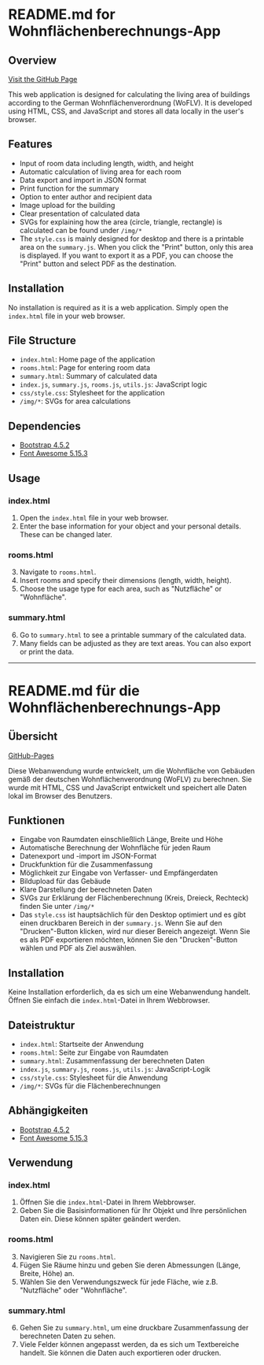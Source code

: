 # README.md for Wohnflächenberechnungs-App

## Overview

[Visit the GitHub Page](https://weisser-dev.github.io/wohnflaechenberechnung/)

This web application is designed for calculating the living area of buildings according to the German Wohnflächenverordnung (WoFLV). It is developed using HTML, CSS, and JavaScript and stores all data locally in the user's browser.

## Features

- Input of room data including length, width, and height
- Automatic calculation of living area for each room
- Data export and import in JSON format
- Print function for the summary
- Option to enter author and recipient data
- Image upload for the building
- Clear presentation of calculated data
- SVGs for explaining how the area (circle, triangle, rectangle) is calculated can be found under `/img/*`
- The `style.css` is mainly designed for desktop and there is a printable area on the `summary.js`. When you click the "Print" button, only this area is displayed. If you want to export it as a PDF, you can choose the "Print" button and select PDF as the destination.

## Installation

No installation is required as it is a web application. Simply open the `index.html` file in your web browser.

## File Structure

- `index.html`: Home page of the application
- `rooms.html`: Page for entering room data
- `summary.html`: Summary of calculated data
- `index.js`, `summary.js`, `rooms.js`, `utils.js`: JavaScript logic
- `css/style.css`: Stylesheet for the application
- `/img/*`: SVGs for area calculations

## Dependencies

- [Bootstrap 4.5.2](https://getbootstrap.com/)
- [Font Awesome 5.15.3](https://fontawesome.com/)

## Usage

### index.html
1. Open the `index.html` file in your web browser.
2. Enter the base information for your object and your personal details. These can be changed later.

### rooms.html
3. Navigate to `rooms.html`.
4. Insert rooms and specify their dimensions (length, width, height).
5. Choose the usage type for each area, such as "Nutzfläche" or "Wohnfläche".

### summary.html
6. Go to `summary.html` to see a printable summary of the calculated data.
7. Many fields can be adjusted as they are text areas. You can also export or print the data.

---

# README.md für die Wohnflächenberechnungs-App

## Übersicht

[GitHub-Pages](https://weisser-dev.github.io/wohnflaechenberechnung/)

Diese Webanwendung wurde entwickelt, um die Wohnfläche von Gebäuden gemäß der deutschen Wohnflächenverordnung (WoFLV) zu berechnen. Sie wurde mit HTML, CSS und JavaScript entwickelt und speichert alle Daten lokal im Browser des Benutzers.

## Funktionen

- Eingabe von Raumdaten einschließlich Länge, Breite und Höhe
- Automatische Berechnung der Wohnfläche für jeden Raum
- Datenexport und -import im JSON-Format
- Druckfunktion für die Zusammenfassung
- Möglichkeit zur Eingabe von Verfasser- und Empfängerdaten
- Bildupload für das Gebäude
- Klare Darstellung der berechneten Daten
- SVGs zur Erklärung der Flächenberechnung (Kreis, Dreieck, Rechteck) finden Sie unter `/img/*`
- Das `style.css` ist hauptsächlich für den Desktop optimiert und es gibt einen druckbaren Bereich in der `summary.js`. Wenn Sie auf den "Drucken"-Button klicken, wird nur dieser Bereich angezeigt. Wenn Sie es als PDF exportieren möchten, können Sie den "Drucken"-Button wählen und PDF als Ziel auswählen.

## Installation

Keine Installation erforderlich, da es sich um eine Webanwendung handelt. Öffnen Sie einfach die `index.html`-Datei in Ihrem Webbrowser.

## Dateistruktur

- `index.html`: Startseite der Anwendung
- `rooms.html`: Seite zur Eingabe von Raumdaten
- `summary.html`: Zusammenfassung der berechneten Daten
- `index.js`, `summary.js`, `rooms.js`, `utils.js`: JavaScript-Logik
- `css/style.css`: Stylesheet für die Anwendung
- `/img/*`: SVGs für die Flächenberechnungen

## Abhängigkeiten

- [Bootstrap 4.5.2](https://getbootstrap.com/)
- [Font Awesome 5.15.3](https://fontawesome.com/)

## Verwendung

### index.html
1. Öffnen Sie die `index.html`-Datei in Ihrem Webbrowser.
2. Geben Sie die Basisinformationen für Ihr Objekt und Ihre persönlichen Daten ein. Diese können später geändert werden.

### rooms.html
3. Navigieren Sie zu `rooms.html`.
4. Fügen Sie Räume hinzu und geben Sie deren Abmessungen (Länge, Breite, Höhe) an.
5. Wählen Sie den Verwendungszweck für jede Fläche, wie z.B. "Nutzfläche" oder "Wohnfläche".

### summary.html
6. Gehen Sie zu `summary.html`, um eine druckbare Zusammenfassung der berechneten Daten zu sehen.
7. Viele Felder können angepasst werden, da es sich um Textbereiche handelt. Sie können die Daten auch exportieren oder drucken.
